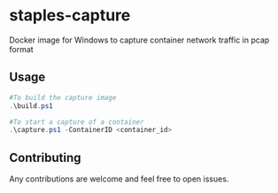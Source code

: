 # staples-capture
Docker image for Windows to capture container network traffic in pcap format

Usage
-
```PowerShell
#To build the capture image
.\build.ps1

#To start a capture of a container
.\capture.ps1 -ContainerID <container_id>
```

Contributing
-
Any contributions are welcome and feel free to open issues.